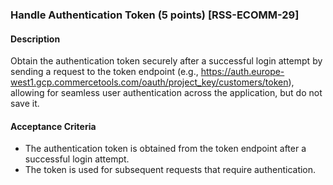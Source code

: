 ### Handle Authentication Token (5 points) [RSS-ECOMM-29]

#### Description
Obtain the authentication token securely after a successful login attempt by sending a request to the token endpoint (e.g., https://auth.europe-west1.gcp.commercetools.com/oauth/project_key/customers/token), allowing for seamless user authentication across the application, but do not save it.

#### Acceptance Criteria
- The authentication token is obtained from the token endpoint after a successful login attempt.
- The token is used for subsequent requests that require authentication.
